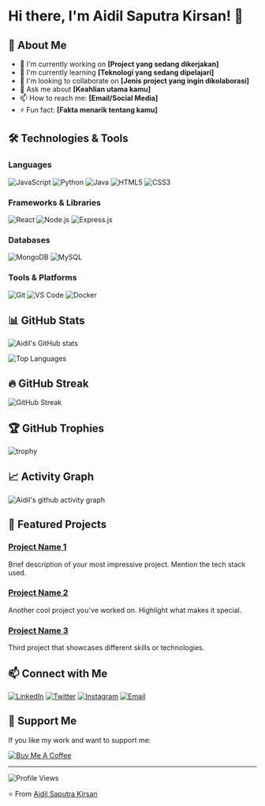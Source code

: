 # Hi there, I'm Aidil Saputra Kirsan! 👋

## 🚀 About Me
- 🔭 I'm currently working on **[Project yang sedang dikerjakan]**
- 🌱 I'm currently learning **[Teknologi yang sedang dipelajari]**
- 👯 I'm looking to collaborate on **[Jenis project yang ingin dikolaborasi]**
- 💬 Ask me about **[Keahlian utama kamu]**
- 📫 How to reach me: **[Email/Social Media]**
- ⚡ Fun fact: **[Fakta menarik tentang kamu]**

## 🛠️ Technologies & Tools

### Languages
![JavaScript](https://img.shields.io/badge/-JavaScript-F7DF1E?style=flat-square&logo=javascript&logoColor=black)
![Python](https://img.shields.io/badge/-Python-3776AB?style=flat-square&logo=python&logoColor=white)
![Java](https://img.shields.io/badge/-Java-007396?style=flat-square&logo=java&logoColor=white)
![HTML5](https://img.shields.io/badge/-HTML5-E34F26?style=flat-square&logo=html5&logoColor=white)
![CSS3](https://img.shields.io/badge/-CSS3-1572B6?style=flat-square&logo=css3&logoColor=white)

### Frameworks & Libraries
![React](https://img.shields.io/badge/-React-61DAFB?style=flat-square&logo=react&logoColor=black)
![Node.js](https://img.shields.io/badge/-Node.js-339933?style=flat-square&logo=node.js&logoColor=white)
![Express.js](https://img.shields.io/badge/-Express.js-000000?style=flat-square&logo=express&logoColor=white)

### Databases
![MongoDB](https://img.shields.io/badge/-MongoDB-47A248?style=flat-square&logo=mongodb&logoColor=white)
![MySQL](https://img.shields.io/badge/-MySQL-4479A1?style=flat-square&logo=mysql&logoColor=white)

### Tools & Platforms
![Git](https://img.shields.io/badge/-Git-F05032?style=flat-square&logo=git&logoColor=white)
![VS Code](https://img.shields.io/badge/-VS%20Code-007ACC?style=flat-square&logo=visual-studio-code&logoColor=white)
![Docker](https://img.shields.io/badge/-Docker-2496ED?style=flat-square&logo=docker&logoColor=white)

## 📊 GitHub Stats

![Aidil's GitHub stats](https://github-readme-stats.vercel.app/api?username=aidilsaputrakirsan&show_icons=true&theme=radical)

![Top Languages](https://github-readme-stats.vercel.app/api/top-langs/?username=aidilsaputrakirsan&layout=compact&theme=radical)

## 🔥 GitHub Streak

![GitHub Streak](https://github-readme-streak-stats.herokuapp.com/?user=aidilsaputrakirsan&theme=radical)

## 🏆 GitHub Trophies

![trophy](https://github-profile-trophy.vercel.app/?username=aidilsaputrakirsan&theme=radical&no-frame=false&no-bg=true&margin-w=4)

## 📈 Activity Graph

![Aidil's github activity graph](https://github-readme-activity-graph.vercel.app/graph?username=aidilsaputrakirsan&theme=react-dark)

## 🌟 Featured Projects

### [Project Name 1](link-to-project)
Brief description of your most impressive project. Mention the tech stack used.

### [Project Name 2](link-to-project)
Another cool project you've worked on. Highlight what makes it special.

### [Project Name 3](link-to-project)
Third project that showcases different skills or technologies.

## 📫 Connect with Me

[![LinkedIn](https://img.shields.io/badge/-LinkedIn-0077B5?style=flat-square&logo=linkedin&logoColor=white)](your-linkedin-url)
[![Twitter](https://img.shields.io/badge/-Twitter-1DA1F2?style=flat-square&logo=twitter&logoColor=white)](your-twitter-url)
[![Instagram](https://img.shields.io/badge/-Instagram-E4405F?style=flat-square&logo=instagram&logoColor=white)](your-instagram-url)
[![Email](https://img.shields.io/badge/-Email-D14836?style=flat-square&logo=gmail&logoColor=white)](mailto:your-email@gmail.com)

## 💝 Support Me

If you like my work and want to support me:

[![Buy Me A Coffee](https://img.shields.io/badge/-Buy%20Me%20A%20Coffee-FFDD00?style=flat-square&logo=buy-me-a-coffee&logoColor=black)](your-buymeacoffee-link)

---

![Profile Views](https://komarev.com/ghpvc/?username=aidilsaputrakirsan&color=brightgreen)

⭐️ From [Aidil Saputra Kirsan](https://github.com/aidilsaputrakirsan)
